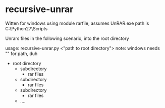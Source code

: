 # recursive-unrar

Witten for windows using module rarfile, assumes UnRAR.exe path is C:\Python27\Scripts

Unrars files in the following scenario, into the root directory

usage: recursive-unrar.py <"path to root directory">
note: windows needs "" for path, duh

- root directory
  - subdirectory
    - rar files
  - subdirectory
    - rar files
  - subdirectory
    - rar files
  - ....
